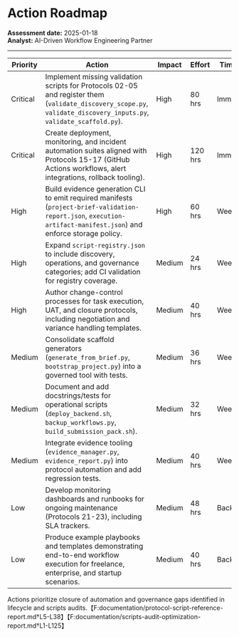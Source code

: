 # Action Roadmap

**Assessment date:** 2025-01-18  
**Analyst:** AI-Driven Workflow Engineering Partner

---

| Priority | Action | Impact | Effort | Timeline | Owner |
|----------|--------|--------|--------|----------|-------|
| Critical | Implement missing validation scripts for Protocols 02-05 and register them (`validate_discovery_scope.py`, `validate_discovery_inputs.py`, `validate_scaffold.py`). | High | 80 hrs | Immediate | Automation Lead |
| Critical | Create deployment, monitoring, and incident automation suites aligned with Protocols 15-17 (GitHub Actions workflows, alert integrations, rollback tooling). | High | 120 hrs | Immediate | DevOps Lead |
| High | Build evidence generation CLI to emit required manifests (`project-brief-validation-report.json`, `execution-artifact-manifest.json`) and enforce storage policy. | High | 60 hrs | Week 1-2 | Platform Engineer |
| High | Expand `script-registry.json` to include discovery, operations, and governance categories; add CI validation for registry coverage. | Medium | 24 hrs | Week 1-2 | Automation Lead |
| High | Author change-control processes for task execution, UAT, and closure protocols, including negotiation and variance handling templates. | Medium | 40 hrs | Week 2-3 | Delivery Manager |
| Medium | Consolidate scaffold generators (`generate_from_brief.py`, `bootstrap_project.py`) into a governed tool with tests. | Medium | 36 hrs | Week 3-4 | Platform Engineer |
| Medium | Document and add docstrings/tests for operational scripts (`deploy_backend.sh`, `backup_workflows.py`, `build_submission_pack.sh`). | Medium | 32 hrs | Week 3-4 | DevOps Lead |
| Medium | Integrate evidence tooling (`evidence_manager.py`, `evidence_report.py`) into protocol automation and add regression tests. | Medium | 40 hrs | Week 3-4 | Quality Lead |
| Low | Develop monitoring dashboards and runbooks for ongoing maintenance (Protocols 21-23), including SLA trackers. | Medium | 48 hrs | Backlog | Reliability Engineer |
| Low | Produce example playbooks and templates demonstrating end-to-end workflow execution for freelance, enterprise, and startup scenarios. | Medium | 40 hrs | Backlog | Product Enablement |

Actions prioritize closure of automation and governance gaps identified in lifecycle and scripts audits.【F:documentation/protocol-script-reference-report.md†L5-L38】【F:documentation/scripts-audit-optimization-report.md†L1-L125】
